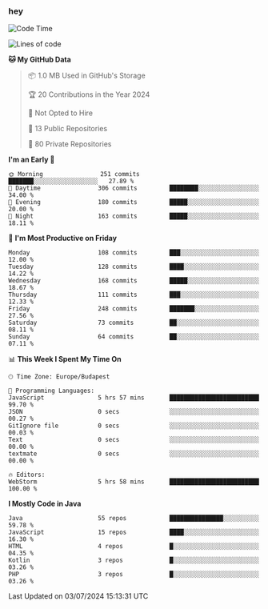 ### hey

<!--START_SECTION:waka-->
![Code Time](http://img.shields.io/badge/Code%20Time-987%20hrs%2054%20mins-blue)

![Lines of code](https://img.shields.io/badge/From%20Hello%20World%20I%27ve%20Written-1.0%20million%20lines%20of%20code-blue)

**🐱 My GitHub Data** 

> 📦 1.0 MB Used in GitHub's Storage 
 > 
> 🏆 20 Contributions in the Year 2024
 > 
> 🚫 Not Opted to Hire
 > 
> 📜 13 Public Repositories 
 > 
> 🔑 80 Private Repositories 
 > 
**I'm an Early 🐤** 

```text
🌞 Morning                251 commits         ███████░░░░░░░░░░░░░░░░░░   27.89 % 
🌆 Daytime                306 commits         ████████░░░░░░░░░░░░░░░░░   34.00 % 
🌃 Evening                180 commits         █████░░░░░░░░░░░░░░░░░░░░   20.00 % 
🌙 Night                  163 commits         █████░░░░░░░░░░░░░░░░░░░░   18.11 % 
```
📅 **I'm Most Productive on Friday** 

```text
Monday                   108 commits         ███░░░░░░░░░░░░░░░░░░░░░░   12.00 % 
Tuesday                  128 commits         ████░░░░░░░░░░░░░░░░░░░░░   14.22 % 
Wednesday                168 commits         █████░░░░░░░░░░░░░░░░░░░░   18.67 % 
Thursday                 111 commits         ███░░░░░░░░░░░░░░░░░░░░░░   12.33 % 
Friday                   248 commits         ███████░░░░░░░░░░░░░░░░░░   27.56 % 
Saturday                 73 commits          ██░░░░░░░░░░░░░░░░░░░░░░░   08.11 % 
Sunday                   64 commits          ██░░░░░░░░░░░░░░░░░░░░░░░   07.11 % 
```


📊 **This Week I Spent My Time On** 

```text
🕑︎ Time Zone: Europe/Budapest

💬 Programming Languages: 
JavaScript               5 hrs 57 mins       █████████████████████████   99.70 % 
JSON                     0 secs              ░░░░░░░░░░░░░░░░░░░░░░░░░   00.27 % 
GitIgnore file           0 secs              ░░░░░░░░░░░░░░░░░░░░░░░░░   00.03 % 
Text                     0 secs              ░░░░░░░░░░░░░░░░░░░░░░░░░   00.00 % 
textmate                 0 secs              ░░░░░░░░░░░░░░░░░░░░░░░░░   00.00 % 

🔥 Editors: 
WebStorm                 5 hrs 58 mins       █████████████████████████   100.00 % 
```

**I Mostly Code in Java** 

```text
Java                     55 repos            ███████████████░░░░░░░░░░   59.78 % 
JavaScript               15 repos            ████░░░░░░░░░░░░░░░░░░░░░   16.30 % 
HTML                     4 repos             █░░░░░░░░░░░░░░░░░░░░░░░░   04.35 % 
Kotlin                   3 repos             █░░░░░░░░░░░░░░░░░░░░░░░░   03.26 % 
PHP                      3 repos             █░░░░░░░░░░░░░░░░░░░░░░░░   03.26 % 
```




 Last Updated on 03/07/2024 15:13:31 UTC
<!--END_SECTION:waka-->
